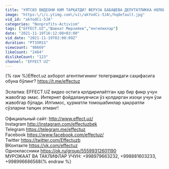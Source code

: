 ```yaml
---
title: "УЯТСИЗ ВИДЕОНИ КИМ ТАРҚАТДИ? ФЕРУЗА БАБАШЕВА ДЕПУТАТЛИККА НОЛОЙИҚМИ? – EFFECT.UZ"
image: "https:\/\/i.ytimg.com\/vi\/akYodCi-5JA\/hqdefault.jpg"
vid_id: "akYodCi-5JA"
categories: "Nonprofits-Activism"
tags: ["EFFECT.UZ","Шавкат Мирзиёев","янгиликлар"]
date: "2021-11-19T16:12:08+03:00"
vid_date: "2021-11-19T02:00:09Z"
duration: "PT35M1S"
viewcount: "98669"
likeCount: "2464"
dislikeCount: "123"
channel: "EFFECT UZ"
---
```

{% raw %}Effect.uz ахборот агентлигининг телеграмдаги саҳифасига обуна бўлинг? <a rel="nofollow" target="blank" href="https://t.me/effectuz">https://t.me/effectuz</a><br /><br />Эслатма: EFFECT.UZ видео остига қолдирилаётган ҳар бир фикр учун жавобгар эмас. Интернет фойдаланувчиси ўз қолдирган изоҳи учун ўзи жавобгар бўлади. Илтимос, ҳурматли томошабинлар ҳақоратли сўзларни талқин этманг!<br /><br />Официальный сайт: <a rel="nofollow" target="blank" href="http://www.effect.uz/">http://www.effect.uz/</a> <br />Instagram <a rel="nofollow" target="blank" href="http://instagram.com/effectuzbek">http://instagram.com/effectuzbek</a><br />Telegram <a rel="nofollow" target="blank" href="https://telegram.me/effectuz">https://telegram.me/effectuz</a><br />Facebook  <a rel="nofollow" target="blank" href="https://www.facebook.com/effectuz/">https://www.facebook.com/effectuz/</a><br />Twitter <a rel="nofollow" target="blank" href="https://twitter.com/Effectuzb">https://twitter.com/Effectuzb</a><br />ВКонтакте <a rel="nofollow" target="blank" href="https://vk.com/effectuz">https://vk.com/effectuz</a><br />Одноклассники <a rel="nofollow" target="blank" href="https://ok.ru/group/55599312601190">https://ok.ru/group/55599312601190</a><br />МУРОЖААТ ВА ТАКЛИФЛАР УЧУН: +998979663232, +998881603233, +998996686568{% endraw %}
